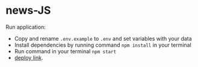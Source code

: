 # news-JS

Run application:  
- Copy and rename `.env.example` to `.env` and set variables with your data  
- Install dependencies by running command `npm install` in your terminal
- Run command in your terminal `npm start`  
- [deploy link](https://helgazhizhka.github.io/news-api-temp/news).

